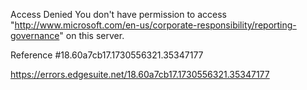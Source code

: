 Access Denied
You don't have permission to access "http://www.microsoft.com/en-us/corporate-responsibility/reporting-governance" on this server.

Reference #18.60a7cb17.1730556321.35347177

https://errors.edgesuite.net/18.60a7cb17.1730556321.35347177